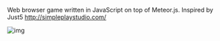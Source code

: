 Web browser game written in JavaScript on top of Meteor.js.
Inspired by Just5 http://simpleplaystudio.com/

![img](http://gdurl.com/I3Mm)
